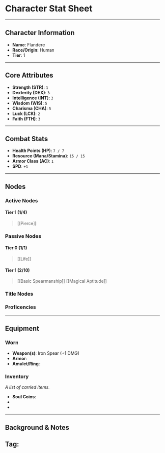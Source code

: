 # Character Stat Sheet

---

## Character Information
- **Name**: Flandere
- **Race/Origin**: Human
- **Tier**: 1

---

## Core Attributes
- **Strength (STR)**: `1`
- **Dexterity (DEX)**: `3`
- **Intelligence (INT)**: `3`
- **Wisdom (WIS)**: `5`
- **Charisma (CHA)**: `5`
- **Luck (LCK)**: `2`
- **Faith (FTH)**: `3`

---

## Combat Stats
- **Health Points (HP)**: `7 / 7`
- **Resource (Mana/Stamina)**: `15 / 15`
- **Armor Class (AC)**: `1`
- **SPD**: `+1`

---

## Nodes
### Active Nodes
#### Tier 1 (1/4)
> [[Pierce]] 

### Passive Nodes
#### Tier 0 (1/1)
> [[Life]]
#### Tier 1 (2/10)
> [[Basic Spearmanship]] 
> [[Magical Aptitude]]
### Title Nodes


### Proficencies 

---

## Equipment
### Worn
- **Weapon(s)**: Iron Spear (+1 DMG)
- **Armor**: 
- **Amulet/Ring**: 

### Inventory
*A list of carried items.*
- **Soul Coins**: 
- 
- 

---

## Background & Notes
**Tag**: 
- 
